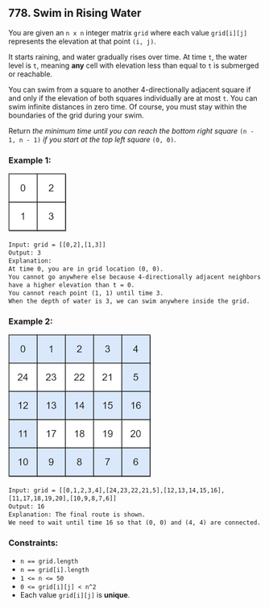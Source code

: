## 778. Swim in Rising Water
You are given an ```n x n``` integer matrix ```grid``` where each value ```grid[i][j]``` represents the elevation at that point ```(i, j)```.

It starts raining, and water gradually rises over time. At time ```t```, the water level is ```t```, meaning **any** cell with elevation less than equal to ```t``` is submerged or reachable.

You can swim from a square to another 4-directionally adjacent square if and only if the elevation of both squares individually are at most ```t```. You can swim infinite distances in zero time. Of course, you must stay within the boundaries of the grid during your swim.

Return *the minimum time until you can reach the bottom right square* ```(n - 1, n - 1)``` *if you start at the top left square* ```(0, 0)```.

### Example 1:

![Example 1](images/example1.jpg)

```
Input: grid = [[0,2],[1,3]]
Output: 3
Explanation:
At time 0, you are in grid location (0, 0).
You cannot go anywhere else because 4-directionally adjacent neighbors have a higher elevation than t = 0.
You cannot reach point (1, 1) until time 3.
When the depth of water is 3, we can swim anywhere inside the grid.
```
### Example 2:

![Example 2](images/example2.jpg)

```
Input: grid = [[0,1,2,3,4],[24,23,22,21,5],[12,13,14,15,16],[11,17,18,19,20],[10,9,8,7,6]]
Output: 16
Explanation: The final route is shown.
We need to wait until time 16 so that (0, 0) and (4, 4) are connected.
```

### Constraints:

* ```n == grid.length```
* ```n == grid[i].length```
* ```1 <= n <= 50```
* ```0 <= grid[i][j] < n^2```
* Each value ```grid[i][j]``` is **unique**.